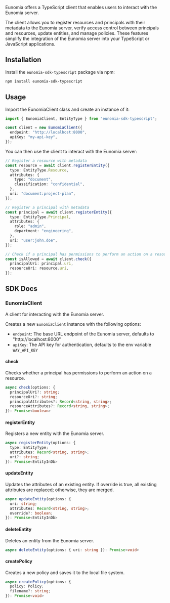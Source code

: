 Eunomia offers a TypeScript client that enables users to interact with the Eunomia server.

The client allows you to register resources and principals with their metadata to the Eunomia server, verify access control between principals and resources, update entities, and manage policies. These features simplify the integration of the Eunomia server into your TypeScript or JavaScript applications.

## Installation

Install the `eunomia-sdk-typescript` package via npm:

```bash
npm install eunomia-sdk-typescript
```

## Usage

Import the EunomiaClient class and create an instance of it:

```typescript
import { EunomiaClient, EntityType } from "eunomia-sdk-typescript";

const client = new EunomiaClient({
  endpoint: "http://localhost:8000",
  apiKey: "my-api-key",
});
```

You can then use the client to interact with the Eunomia server:

```typescript
// Register a resource with metadata
const resource = await client.registerEntity({
  type: EntityType.Resource,
  attributes: {
    type: "document",
    classification: "confidential",
  },
  uri: "document:project-plan",
});

// Register a principal with metadata
const principal = await client.registerEntity({
  type: EntityType.Principal,
  attributes: {
    role: "admin",
    department: "engineering",
  },
  uri: "user:john.doe",
});

// Check if a principal has permissions to perform an action on a resource
const isAllowed = await client.check({
  principalUri: principal.uri,
  resourceUri: resource.uri,
});
```

## SDK Docs

### EunomiaClient

A client for interacting with the Eunomia server.

Creates a new `EunomiaClient` instance with the following options:

- `endpoint`: The base URL endpoint of the Eunomia server, defaults to "http://localhost:8000"
- `apiKey`: The API key for authentication, defaults to the env variable `WAY_API_KEY`

#### check

Checks whether a principal has permissions to perform an action on a resource.

```typescript
async check(options: {
  principalUri?: string;
  resourceUri?: string;
  principalAttributes?: Record<string, string>;
  resourceAttributes?: Record<string, string>;
}): Promise<boolean>
```

#### registerEntity

Registers a new entity with the Eunomia server.

```typescript
async registerEntity(options: {
  type: EntityType;
  attributes: Record<string, string>;
  uri?: string;
}): Promise<EntityInDb>
```

#### updateEntity

Updates the attributes of an existing entity. If override is true, all existing attributes are replaced; otherwise, they are merged.

```typescript
async updateEntity(options: {
  uri: string;
  attributes: Record<string, string>;
  override?: boolean;
}): Promise<EntityInDb>
```

#### deleteEntity

Deletes an entity from the Eunomia server.

```typescript
async deleteEntity(options: { uri: string }): Promise<void>
```

#### createPolicy

Creates a new policy and saves it to the local file system.

```typescript
async createPolicy(options: {
  policy: Policy;
  filename?: string;
}): Promise<void>
```
